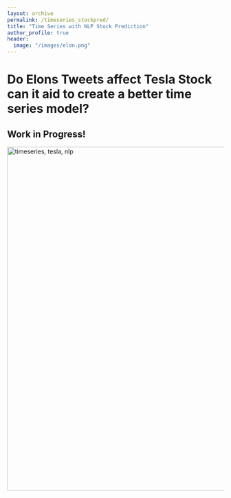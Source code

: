 ```yaml
---
layout: archive
permalink: /timeseries_stockpred/
title: "Time Series with NLP Stock Prediction"
author_profile: true
header:
  image: "/images/elon.png"
---
```


# Do Elons Tweets affect Tesla Stock can it aid to create a better time series model?

## Work in Progress!

<img src="{{ site.url }}{{ site.baseurl }}/images/tesla/initial_tesla.gif" alt="timeseries, tesla, nlp" width="800" height="800">
